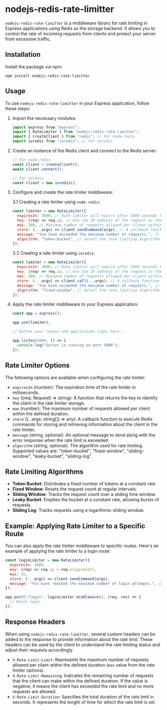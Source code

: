 # nodejs-redis-rate-limitter

`nodejs-redis-rate-limitter` is a middleware library for rate limiting in Express applications using Redis as the storage backend. It allows you to control the rate of incoming requests from clients and protect your server from excessive traffic.

## Installation

Install the package via npm:

```shell
npm install nodejs-redis-rate-limitter
```

## Usage

To use `nodejs-redis-rate-limitter` in your Express application, follow these steps:

1. Import the necessary modules:

   ```javascript
   import express from "express";
   import { RateLimiter } from "nodejs-redis-rate-limitter";
   import { createClient } from "redis"; // For node-redis
   import ioredis from "ioredis"; // For ioredis
   ```

2. Create an instance of the Redis client and connect to the Redis server:

   ```javascript
   // For node-redis
   const client = createClient();
   await client.connect();

   // For ioredis
   const client = new ioredis();
   ```

3. Configure and create the rate limiter middleware:

   3.1 Creating a rate limiter using `node-redis`:

   ```javascript
   const limiter = new RateLimiter({
     expiresIn: 3600, // Rate limiter will expire after 3600 seconds (1 hour)
     key: (req) => req.ip, // Use the IP address of the request as the key to identify the client
     max: 300, // Maximum number of requests allowed per client within the defined duration
     store: (...args) => client.sendCommand(args), // A callback function to execute Redis commands for storing and retrieving information about the client in the rate limiter
     message: "You have exceeded the maximum number of requests.", // Optional message to send when rate limit is exceeded
     algorithm: "token-bucket", // Select the rate limiting algorithm (optional, defaults to "token-bucket")
   });
   ```

   3.2 Creating a rate limiter using `ioredis`:

   ```javascript
   const limiter = new RateLimiter({
     expiresIn: 3600, // Rate limiter will expire after 3600 seconds (1 hour)
     key: (req) => req.ip, // Use the IP address of the request as the key to identify the client
     max: 300, // Maximum number of requests allowed per client within the defined duration
     store: (...args) => client.call(...args), // A callback function to execute Redis commands for storing and retrieving information about the client in the rate limiter
     message: "You have exceeded the maximum number of requests.", // Optional message to send when rate limit is exceeded
     algorithm: "fixed-window", // Select the rate limiting algorithm (optional, defaults to "token-bucket")
   });
   ```

4. Apply the rate limiter middleware to your Express application:

   ```javascript
   const app = express();

   app.use(limiter);

   // Define your routes and application logic here...

   app.listen(3000, () => {
     console.log("Server is running on port 3000");
   });
   ```

## Rate Limiter Options

The following options are available when configuring the rate limiter:

- `expiresIn` (number): The expiration time of the rate limiter in milliseconds.
- `key` ((req: Request) => string): A function that returns the key to identify the client in the rate limiter storage.
- `max` (number): The maximum number of requests allowed per client within the defined duration.
- `store` ((...args: string[]) => any): A callback function to execute Redis commands for storing and retrieving information about the client in the rate limiter.
- `message` (string, optional): An optional message to send along with the error response when the rate limit is exceeded.
- `algorithm` (string, optional): The algorithm used for rate limiting. Supported values are: "token-bucket", "fixed-window", "sliding-window", "leaky-bucket", "sliding-log".

## Rate Limiting Algorithms

- **Token Bucket**: Distributes a fixed number of tokens at a constant rate.
- **Fixed Window**: Resets the request count at regular intervals.
- **Sliding Window**: Tracks the request count over a sliding time window.
- **Leaky Bucket**: Empties the bucket at a constant rate, allowing bursts of requests.
- **Sliding Log**: Tracks requests using a logarithmic sliding window.

## Example: Applying Rate Limiter to a Specific Route

You can also apply the rate limiter middleware to specific routes. Here's an example of applying the rate limiter to a login route:

```javascript
const loginLimiter = new RateLimiter({
  expiresIn: 3600,
  key: (req) => req.ip + req.originalUrl,
  max: 15,
  store: (...args) => client.sendCommand(args),
  message: "You have reached the maximum number of login attempts.", // Optional message to send when rate limit is exceeded
});

app.post("/login", loginLimiter.middleware(), (req, res) => {
  // Route logic
});
```

## Response Headers

When using `nodejs-redis-rate-limitter`, several custom headers can be added to the response to provide information about the rate limit. These headers can be used by the client to understand the rate limiting status and adjust their requests accordingly.

- `X-Rate-Limit-Limit`: Represents the maximum number of requests allowed per client within the defined duration (`max` value from the rate limiter options).
- `X-Rate-Limit-Remaining`: Indicates the remaining number of requests that the client can make within the defined duration. If the value is negative, it means the client has exceeded the rate limit and no more requests are allowed.
- `X-Rate-Limit-Duration`: Specifies the total duration of the rate limit in seconds. It represents the length of time for which the rate limit is set.

